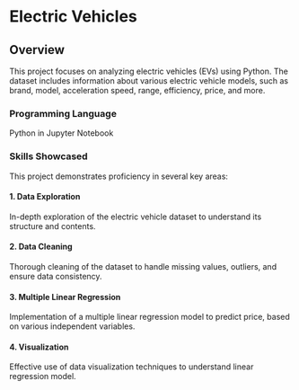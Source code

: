 # **Electric Vehicles**

## **Overview**
This project focuses on analyzing electric vehicles (EVs) using Python. The dataset includes information about various electric vehicle models, such as brand, model, acceleration speed, range, efficiency, price, and more.

### **Programming Language**
Python in Jupyter Notebook

### **Skills Showcased**
This project demonstrates proficiency in several key areas:

#### **1. Data Exploration**
In-depth exploration of the electric vehicle dataset to understand its structure and contents.

#### **2. Data Cleaning**
Thorough cleaning of the dataset to handle missing values, outliers, and ensure data consistency.

#### **3. Multiple Linear Regression**
Implementation of a multiple linear regression model to predict price, based on various independent variables.

#### **4. Visualization**
Effective use of data visualization techniques to understand linear regression model.
